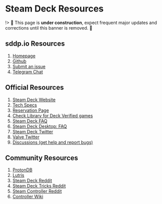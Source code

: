 # Steam Deck Resources

!> :construction: This page is **under construction**, expect frequent major
updates and corrections until this banner is removed. :construction:

## sddp.io Resources

1. [Homepage](https://sddp.io)
2. [Github](https://github.com/chadbailey/sddp.io/)
3. [Submit an issue](https://github.com/chadbailey/sddp.io/issues)
4. [Telegram Chat](https://t.me/+zcuBu0DTApNhMmVh)

## Official Resources

1. [Steam Deck Website](https://www.steamdeck.com/en/)
2. [Tech Specs](https://www.steamdeck.com/en/tech)
3. [Reservation Page](https://store.steampowered.com/steamdeck)
4. [Check Library for Deck Verified games](https://store.steampowered.com/steamdeck/mygames)
5. [Steam Deck FAQ](https://www.steamdeck.com/en/faq)
6. [Steam Deck Desktop: FAQ](https://help.steampowered.com/en/faqs/view/671A-4453-E8D2-323C)
7. [Steam Deck Twitter](https://twitter.com/OnDeck)
8. [Valve Twitter](https://twitter.com/valvesoftware)
9. [Discussions (get help and report bugs)](https://steamcommunity.com/app/1675200#scrollTop=0)

## Community Resources

1. [ProtonDB](protondb.com)
2. [Lutris](https://lutris.net/)
3. [Steam Deck Reddit](https://www.reddit.com/r/SteamDeck/)
4. [Steam Deck Tricks Reddit](https://www.reddit.com/r/SteamDeckTricks/)
5. [Steam Controller Reddit](https://www.reddit.com/r/SteamController/)
6. [Controller Wiki](https://www.reddit.com/r/SteamController/wiki/config-guide/)
